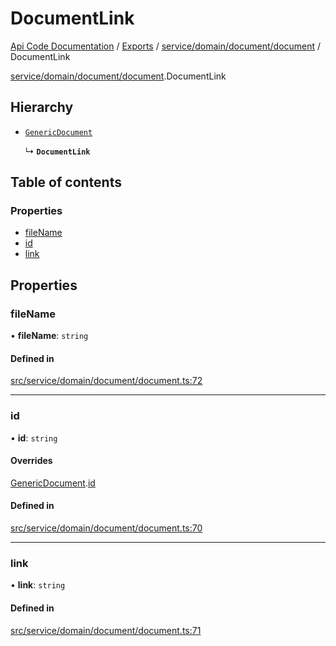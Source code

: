 # DocumentLink
 
[Api Code Documentation](../README.md) / [Exports](../modules.md) / [service/domain/document/document](../modules/service_domain_document_document.md) / DocumentLink

[service/domain/document/document](../modules/service_domain_document_document.md).DocumentLink

## Hierarchy

- [`GenericDocument`](service_domain_document_document.GenericDocument.md)

  ↳ **`DocumentLink`**

## Table of contents

### Properties

- [fileName](service_domain_document_document.DocumentLink.md#filename)
- [id](service_domain_document_document.DocumentLink.md#id)
- [link](service_domain_document_document.DocumentLink.md#link)

## Properties

### fileName

• **fileName**: `string`

#### Defined in

[src/service/domain/document/document.ts:72](https://github.com/openkfw/TruBudget/blob/648f2bb/api/src/service/domain/document/document.ts#L72)

___

### id

• **id**: `string`

#### Overrides

[GenericDocument](service_domain_document_document.GenericDocument.md).[id](service_domain_document_document.GenericDocument.md#id)

#### Defined in

[src/service/domain/document/document.ts:70](https://github.com/openkfw/TruBudget/blob/648f2bb/api/src/service/domain/document/document.ts#L70)

___

### link

• **link**: `string`

#### Defined in

[src/service/domain/document/document.ts:71](https://github.com/openkfw/TruBudget/blob/648f2bb/api/src/service/domain/document/document.ts#L71)
